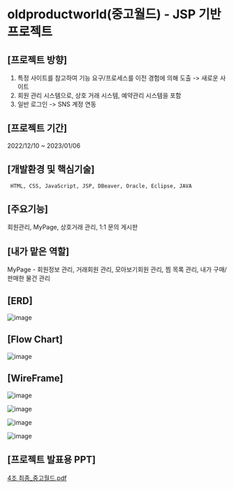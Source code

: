 # oldproductworld(중고월드) - JSP 기반 프로젝트

## [프로젝트 방향]
1. 특정 사이트를 참고하여 기능 요구/프로세스를 이전 경험에 의해 도출 -> 새로운 사이트
2. 회원 관리 시스템으로, 상호 거래 시스템, 예약관리 시스템을 포함
3. 일반 로그인 -> SNS 계정 연동


## [프로젝트 기간]
2022/12/10 ~ 2023/01/06


## [개발환경 및 핵심기술]
```
 HTML, CSS, JavaScript, JSP, DBeaver, Oracle, Eclipse, JAVA
```


## [주요기능]
회원관리, MyPage, 상호거래 관리, 1:1 문의 게시판


## [내가 맡은 역할]
MyPage - 회원정보 관리, 거래회원 관리, 모아보기회원 관리, 찜 목록 관리, 내가 구매/판매한 물건 관리


## [ERD]
![image](https://user-images.githubusercontent.com/114139279/236600733-7a339601-66a4-4a2a-998e-78c0f08e9e43.png)


## [Flow Chart]
![image](https://user-images.githubusercontent.com/114139279/236600744-f7581ba2-012c-418f-80a9-b91f13770de6.png)


## [WireFrame]
![image](https://user-images.githubusercontent.com/114139279/236600812-19c2ce7f-fad8-4950-8d03-3155e2fade6e.png)

![image](https://user-images.githubusercontent.com/114139279/236600817-5dddb25e-4a67-457d-ab42-8060506808a6.png)

![image](https://user-images.githubusercontent.com/114139279/236600821-34f500bc-9843-47a5-bf34-dc55bce609ed.png)

![image](https://user-images.githubusercontent.com/114139279/236600827-340f3b46-369c-4b26-9de3-a6cb41228a2f.png)


## [프로젝트 발표용 PPT]
[4조 최종_중고월드.pdf](https://github.com/youjean1101/oldproductworld/files/11411323/4._.pdf)




